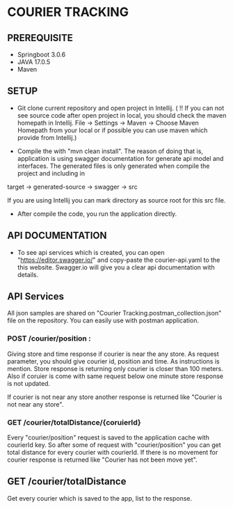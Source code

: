 # COURIER TRACKING

## PREREQUISITE

 - Springboot 3.0.6
 - JAVA 17.0.5
 - Maven
 
 ## SETUP
 
 - Git clone current repository and open project in Intellij.
 ( !! If you can not see source code after open project in local, you should check the maven homepath in Intellij.
 File -> Settings -> Maven -> Choose Maven Homepath from your local or if possible you can use maven which provide from Intellij.)
 
 - Compile the with "mvn clean install". The reason of doing that is, application is using swagger documentation for generate api model and interfaces. The generated files is only generated when compile the project and including in 

target -> generated-source -> swagger -> src

If you are using Intellij you can mark directory as source root for this src file.

 - After compile the code, you run the application directly.



## API DOCUMENTATION

- To see api services which is created, you can open "https://editor.swagger.io/" and copy-paste the courier-api.yaml to the this website.
Swagger.io will give you a clear api documentation with details.

## API Services
All json samples are shared on "Courier Tracking.postman_collection.json" file on the repository. You can easily use with postman application.


### POST /courier/position : 
   Giving store and time response if courier is near the any store. As request parameter, you should give courier id, position and time.
   As instructions is mention. Store response is returning only courier is closer than 100 meters. Also if coruier is come with same request below one minute store response is not updated.
   
   If courier is not near any store another response is returned like  "Courier is not near any store".
   
   
### GET /courier/totalDistance/{coruierId}
  Every "courier/position" request is saved to the application cache with courierId key. So after some of request with "courier/position" you can get total distance for every courier with courierId. If there is no movement for courier response is returned like "Courier has not been move yet".
 
## GET /courier/totalDistance
  Get every courier which is saved to the app, list to the response.
      
  




